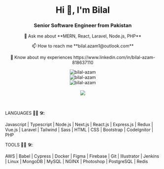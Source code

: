 <h1 align="center">Hi 👋, I'm Bilal</h1>
<h3 align="center">Senior Software Engineer from Pakistan</h3>
<div align="left">
    
</div>
<p align="center">💬 Ask me about **MERN, React, Laravel, Node.js, PHP**</p>

<p align="center">📫 How to reach me **bilal.azam1@outlook.com**</p>

<p align="center">📄 Know about my experiences https://www.linkedin.com/in/bilal-azam-818637110</p>
<div align="center">
     <img src="https://myreadme.vercel.app/api/embed/bilal-azam?panels=userstatistics,toplanguages,commitgraph" alt="bilal-azam" />
</div>
<div align="center">
    <img src="https://github-readme-streak-stats.herokuapp.com/?user=bilal-azam&theme=juicyfresh" alt="bilal-azam"/>
</div>
<div align="center">
    <img align="center" src="http://github-profile-summary-cards.vercel.app/api/cards/profile-details?username=bilal-azam&theme=tokyonight" alt="bilal-azam" />
</div>
<br />
<div align="center">
    <img src="https://github-profile-trophy.vercel.app/?username=bilal-azam&theme=juicyfresh&no-bg=true" />
</div>
<br />
<br />
<div align="left">
    <p>LANGUAGES 👨‍💻 🛠:</p>
    <p>Javascript | Typescript | Node.js | Next.js | React.js | Express.js | Redux | Vue.js | Laravel | Tailwind | Sass | HTML | CSS | Bootstrap | CodeIgnitor | PHP</p>
</div>
<div align="left">
    <p>TOOLS 👨‍💻 🛠:</p>
    <p>AWS | Babel | Cypress | Docker | Figma | Firebase | Git | Illustrator | Jenkins | Linux | MongoDB | MySQL | NGINX | Photoshop | PostgreSQL | Redis</p>
</div>
